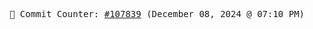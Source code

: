 <p align="center">
    <samp>
        📮 Commit Counter: <a href="https://github.com/Javascript-void0/Javascript-void0/commits/main">#107839</a> (December 08, 2024 @ 07:10 PM)
    </samp>
</p>